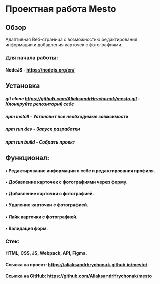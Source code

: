 # Проектная работа Mesto

## Обзор
Адаптивная Веб-страница с возможностью редактирования информации и добавления карточек с фотографиями.
### Для начала работы:
#### NodeJS - https://nodejs.org/en/
## Установка
##### git clone https://github.com/AliaksandrHrychonak/mesto.git - Клонируйте репозиторий себе
##### npm install - Установит все необходимые зависимости
##### npm run dev - Запуск разработки 
##### npm run build - Собрать проект 
## Функционал:
#### •‎ Редактирование информации о себе и редактирования профиля.
#### •‎ Добавление карточек с фотографиями через форму.
#### •‎ Добавление карточки с фотографией.
#### •‎ Удаление карточки с фотографией.
#### •‎ Лайк карточки с фотографией.
#### •‎ Валидация форм.
### Стек: 
#### HTML, CSS, JS, Webpack, API, Figma.
#### Ссылка на проект: https://aliaksandrhrychonak.github.io/mesto/
#### Ссылка на GitHub: https://github.com/AliaksandrHrychonak/mesto
